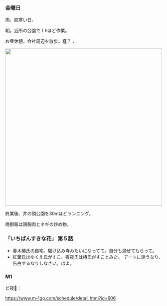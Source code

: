 ### 金曜日

雨、肌寒い日。

朝。近所の公園で１hほど作業。

お昼休憩。会社周辺を散歩。槿？：

<img src="https://i.imgur.com/xoxy9J9.jpg" width="500">

終業後、井の頭公園を30mほどランニング。

晩御飯は鶏胸肉とネギの炒め物。

### 「いちばんすきな花」 第５話

- 春木椿氏の自宅。駆け込み寺みたいになってて。自分も混ぜてもらって。
- 紅葉氏はゆくえ氏がすこ、夜夜氏は椿氏がすことみた。 デートに誘うなり、告白するなりしなさい。はよ。

### M1

ピ夜🫡：

https://www.m-1gp.com/schedule/detail.html?id=606